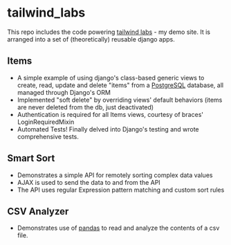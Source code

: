 # tailwind_labs
This repo includes the code powering [tailwind labs](http://labs.tailwindsolutions.com) - my demo site. It is arranged
into a set of (theoretically) reusable django apps.

## Items
* A simple example of using django's class-based generic views to create, read, update and delete
"items" from a [PostgreSQL](http://www.postgresql.org/) database, all managed through Django's ORM
* Implemented "soft delete" by overriding views' default behaviors (items are never deleted from the db,
just deactivated)
* Authentication is required for all Items views, courtesy of braces' LoginRequiredMixin
* Automated Tests! Finally delved into Django's testing and wrote comprehensive tests.

## Smart Sort
* Demonstrates a simple API for remotely sorting complex data values
* AJAX is used to send the data to and from the API
* The API uses regular Expression pattern matching and custom sort rules

## CSV Analyzer
* Demonstrates use of [pandas](http://pandas.pydata.org/) to read and analyze the contents of a csv file.
